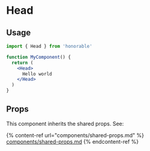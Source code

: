 # Head

## Usage

```jsx
import { Head } from 'honorable'

function MyComponent() {
  return (
    <Head>
      Hello world
    </Head>
  )
}
```

## Props

This component inherits the shared props. See:

{% content-ref url="components/shared-props.md" %}
[components/shared-props.md](components/shared-props.md)
{% endcontent-ref %}

